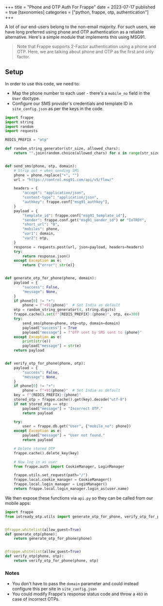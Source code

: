+++
title = "Phone and OTP Auth For Frappe"
date = 2023-07-17
published = true
[taxonomies]
categories = ["python, frappe, otp, authentication"]
+++

A lot of our end-users belong to the non-email majority. For such users, we have long preferred
using phone and OTP authentication as a reliable alternative. Here's a simple module that implements 
this using MSG91. 

> Note that Frappe supports 2-Factor authentication using a phone and OTP. Here, we are talking about 
phone and OTP as the first and only factor.

## Setup 

In order to use this code, we need to:

- Map the phone number to each user - there's a `mobile_no` field in the `User` doctype.
- Configure our SMS provider's credentials and template ID in `site_config.json` as per the keys in the code.


```python
import frappe
import string
import random
import requests

REDIS_PREFIX = "otp"

def random_string_generator(str_size, allowed_chars):
    return "".join(random.choice(allowed_chars) for x in range(str_size))


def send_sms(phone, otp, domain):
    # Strip out + when sending SMS
    phone = phone.replace("+", "")
    url = "https://control.msg91.com/api/v5/flow/"

    headers = {
        "accept": "application/json",
        "content-type": "application/json",
        "authkey": frappe.conf["msg91_authkey"],
    }
    payload = {
        "template_id": frappe.conf["msg91_template_id"],
        "sender": frappe.conf.get("msg91_sender_id") or "IoTRDY",
        "short_url": "0",
        "mobiles": phone,
        "var1": domain,
        "var2": otp,
    }
    response = requests.post(url, json=payload, headers=headers)
    try:
        return response.json()
    except Exception as e:
        return {"error": str(e)}


def generate_otp_for_phone(phone, domain):
    payload = {
        "success": False,
        "message": None,
    }
    if phone[0] != "+":
        phone = f"+91{phone}"  # Set India as default
    otp = random_string_generator(4, string.digits)
    frappe.cache().set(f"{REDIS_PREFIX}:{phone}", otp, ex=300)
    try:
        send_sms(phone=phone, otp=otp, domain=domain)
        payload["success"] = True
        payload["message"] = f"OTP sent by SMS sent to {phone}"
    except Exception as e:
        print(str(e))
        payload["message"] = str(e)
    return payload


def verify_otp_for_phone(phone, otp):
    payload = {
        "success": False,
        "message": None,
    }
    if phone[0] != "+":
        phone = f"+91{phone}"  # Set India as default
    key = f"{REDIS_PREFIX}:{phone}"
    stored_otp = frappe.cache().get(key).decode("utf-8")
    if not stored_otp == otp:
        payload["message"] = "Incorrect OTP."
        return payload

    try:
        user = frappe.db.get("User", {"mobile_no": phone})
    except Exception as e:
        payload["message"] = "User not found."
        return payload

    # Delete stored OTP
    frappe.cache().delete_key(key)

    # Now log in as user
    from frappe.auth import CookieManager, LoginManager

    frappe.utils.set_request(path="/")
    frappe.local.cookie_manager = CookieManager()
    frappe.local.login_manager = LoginManager()
    return frappe.local.login_manager.login_as(user.name)

```

We then expose these functions via `api.py` so they can be called from our mobile apps:

```python
import frappe
from iotready_otp.utils import generate_otp_for_phone, verify_otp_for_phone


@frappe.whitelist(allow_guest=True)
def generate_otp(phone):
    return generate_otp_for_phone(phone)


@frappe.whitelist(allow_guest=True)
def verify_otp(phone, otp):
    return verify_otp_for_phone(phone, otp)

```


### Notes

- You don't have to pass the `domain` parameter and could instead configure this per site in `site_config.json`
- You could modify Frappe's response status code and throw a `403` in case of incorrect OTPs. 


